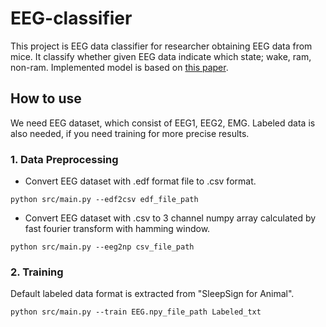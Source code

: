 # EEG-classifier
This project is EEG data classifier for researcher obtaining EEG data from mice. It classify whether given EEG data indicate which state; wake, ram, non-ram. Implemented model is based on [this paper](https://journals.plos.org/ploscompbiol/article/file?id=10.1371/journal.pcbi.1006968&type=printable).

## How to use

We need EEG dataset, which consist of EEG1, EEG2, EMG. Labeled data is also needed, if you need training for more precise results.  

### 1. Data Preprocessing

- Convert EEG dataset with .edf format file to .csv format.

`python src/main.py --edf2csv edf_file_path`

- Convert EEG dataset with .csv to 3 channel numpy array calculated by fast fourier transform with hamming window.

`python src/main.py --eeg2np csv_file_path`

### 2. Training

Default labeled data format is extracted from "SleepSign for Animal".

`python src/main.py --train EEG.npy_file_path Labeled_txt` 